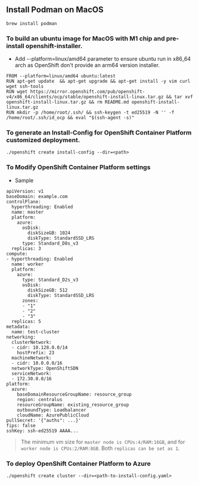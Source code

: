 ## Install Podman on MacOS
```
brew install podman
```

### To build an ubuntu image for MacOS with M1 chip and pre-install openshift-installer.
- Add --platform=linux/amd64 parameter to ensure ubuntu run in x86_64 arch as OpenShift don't provide an arm64 version installer.
```
FROM --platform=linux/amd64 ubuntu:latest
RUN apt-get update  && apt-get upgrade && apt-get install -y vim curl wget ssh-tools
RUN wget https://mirror.openshift.com/pub/openshift-v4/x86_64/clients/ocp/stable/openshift-install-linux.tar.gz && tar xvf openshift-install-linux.tar.gz && rm README.md openshift-install-linux.tar.gz
RUN mkdir -p /home/root/.ssh/ && ssh-keygen -t ed25519 -N '' -f /home/root/.ssh/id_ocp && eval "$(ssh-agent -s)"
```

### To generate an Install-Config for OpenShift Container Platform customized deployment.
```
./openshift create install-config --dir=<path>
```

### To Modify OpenShift Container Platform settings
- Sample
```
apiVersion: v1
baseDomain: example.com 
controlPlane: 
  hyperthreading: Enabled   
  name: master
  platform:
    azure:
      osDisk:
        diskSizeGB: 1024 
        diskType: StandardSSD_LRS
      type: Standard_D8s_v3
  replicas: 3
compute: 
- hyperthreading: Enabled 
  name: worker
  platform:
    azure:
      type: Standard_D2s_v3
      osDisk:
        diskSizeGB: 512 
        diskType: StandardSSD_LRS
      zones: 
      - "1"
      - "2"
      - "3"
  replicas: 5
metadata:
  name: test-cluster 
networking:
  clusterNetwork:
  - cidr: 10.128.0.0/14
    hostPrefix: 23
  machineNetwork:
  - cidr: 10.0.0.0/16
  networkType: OpenShiftSDN
  serviceNetwork:
  - 172.30.0.0/16
platform:
  azure:
    baseDomainResourceGroupName: resource_group 
    region: centralus 
    resourceGroupName: existing_resource_group 
    outboundType: Loadbalancer
    cloudName: AzurePublicCloud
pullSecret: '{"auths": ...}' 
fips: false 
sshKey: ssh-ed25519 AAAA... 
```

> The minimum vm size for `master node is CPUs:4/RAM:16GB`, and for `worker node is CPUs:2/RAM:8GB`. Both `replicas can be set as 1`.

### To deploy OpenShift Container Platform to Azure
```
./openshift create cluster --dir=<path-to-install-config.yaml>
```
